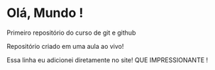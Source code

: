 # Olá, Mundo !
 Primeiro repositório do curso de git e github

 Repositório criado em uma aula ao vivo!

Essa linha eu adicionei diretamente no site! QUE IMPRESSIONANTE !
